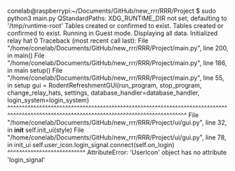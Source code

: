conelab@raspberrypi:~/Documents/GitHub/new_rrr/RRR/Project $ sudo python3 main.py
QStandardPaths: XDG_RUNTIME_DIR not set, defaulting to '/tmp/runtime-root'
Tables created or confirmed to exist.
Tables created or confirmed to exist.
Running in Guest mode. Displaying all data.
Initialized relay hat 0
Traceback (most recent call last):
  File "/home/conelab/Documents/GitHub/new_rrr/RRR/Project/main.py", line 200, in <module>
    main()
  File "/home/conelab/Documents/GitHub/new_rrr/RRR/Project/main.py", line 186, in main
    setup()
  File "/home/conelab/Documents/GitHub/new_rrr/RRR/Project/main.py", line 55, in setup
    gui = RodentRefreshmentGUI(run_program, stop_program, change_relay_hats, settings, database_handler=database_handler, login_system=login_system)
          ^^^^^^^^^^^^^^^^^^^^^^^^^^^^^^^^^^^^^^^^^^^^^^^^^^^^^^^^^^^^^^^^^^^^^^^^^^^^^^^^^^^^^^^^^^^^^^^^^^^^^^^^^^^^^^^^^^^^^^^^^^^^^^^^^^^^^^^^^^
  File "/home/conelab/Documents/GitHub/new_rrr/RRR/Project/ui/gui.py", line 32, in __init__
    self.init_ui(style)
  File "/home/conelab/Documents/GitHub/new_rrr/RRR/Project/ui/gui.py", line 78, in init_ui
    self.user_icon.login_signal.connect(self.on_login)
    ^^^^^^^^^^^^^^^^^^^^^^^^^^^
AttributeError: 'UserIcon' object has no attribute 'login_signal'
